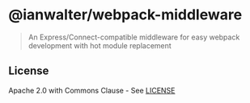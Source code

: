 # @ianwalter/webpack-middleware
> An Express/Connect-compatible middleware for easy webpack development with
> hot module replacement

## License

Apache 2.0 with Commons Clause - See [LICENSE][licenseUrl]

[licenseUrl]: https://github.com/appjumpstart/mercury-webpack/blob/master/LICENSE
